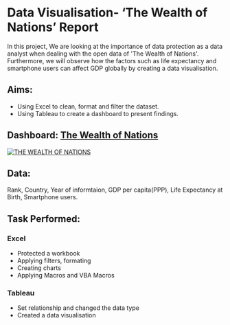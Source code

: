 # Data Visualisation- ‘The Wealth of Nations’ Report
In this project, We are looking at the importance of data protection as a data analyst when dealing with the open data of 'The Wealth of Nations'. Furthermore, we will observe how the factors such as life expectancy and smartphone users can affect GDP globally by creating a data visualisation. 

## Aims:
+ Using Excel to clean, format and filter the dataset. 
+ Using Tableau to create a dashboard to present findings.

## Dashboard: [The Wealth of Nations](https://public.tableau.com/views/thewealthofnation/Dashboard1?:language=en-GB&:display_count=n&:origin=viz_share_link)

<div class='tableauPlaceholder' id='viz1680648746103' style='position: relative'><noscript><a href='#'><img alt='THE WEALTH OF NATIONS  ' src='https:&#47;&#47;public.tableau.com&#47;static&#47;images&#47;th&#47;thewealthofnation&#47;Dashboard1&#47;1_rss.png' style='border: none' /></a></noscript><object class='tableauViz'  style='display:none;'><param name='host_url' value='https%3A%2F%2Fpublic.tableau.com%2F' /> <param name='embed_code_version' value='3' /> <param name='site_root' value='' /><param name='name' value='thewealthofnation&#47;Dashboard1' /><param name='tabs' value='no' /><param name='toolbar' value='yes' /><param name='static_image' value='https:&#47;&#47;public.tableau.com&#47;static&#47;images&#47;th&#47;thewealthofnation&#47;Dashboard1&#47;1.png' /> <param name='animate_transition' value='yes' /><param name='display_static_image' value='yes' /><param name='display_spinner' value='yes' /><param name='display_overlay' value='yes' /><param name='display_count' value='yes' /><param name='language' value='en-GB' /></object></div>

## Data:
Rank, Country, Year of informtaion, GDP per capita(PPP), Life Expectancy at Birth, Smartphone users.

## Task Performed:
### Excel
+ Protected a workbook
+ Applying filters, formating  
+ Creating charts
+ Applying Macros and VBA Macros
### Tableau
+ Set relationship and changed the data type 
+ Created a data visualisation 

